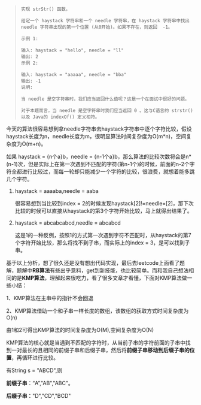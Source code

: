 > ```
> 实现 strStr() 函数。
> 
> 给定一个 haystack 字符串和一个 needle 字符串，在 haystack 字符串中找出 needle 字符串出现的第一个位置 (从0开始)。如果不存在，则返回  -1。
> 
> 示例 1:
> 
> 输入: haystack = "hello", needle = "ll"
> 输出: 2
> 示例 2:
> 
> 输入: haystack = "aaaaa", needle = "bba"
> 输出: -1
> 说明:
> 
> 当 needle 是空字符串时，我们应当返回什么值呢？这是一个在面试中很好的问题。
> 
> 对于本题而言，当 needle 是空字符串时我们应当返回 0 。这与C语言的 strstr() 以及 Java的 indexOf() 定义相符。
> ```

今天的算法很容易想到拿needle字符串去haystack字符串中逐个字符比较，假设haystack长度为n，needle长度为m，很明显算法时间复杂度为O(m*n)，空间复杂度为O(m+n)。

如果 haystack = {n个a}b，needle = {n-1个a}b，那么算法的比较次数将会是n*(n-1)次，但是实际上在第一次遇到不匹配的字符(第n-1个)的时候，前面的n-2个字符全都进行比较过，而每一轮却只能减少一个字符的比较，很浪费，就想着能多跳几个字符。  

1. haystack = aaaaba,needle = aaba

   很容易想到当比较到index = 2的时候发现haystack[2]!=needle=[2]，那下次比较的时候可以直接从haystack的第3个字符开始比较，马上就得出结果了。

2. haystack = abcabcabcd,needle = abcabcd

   这是1的一种反例，按照1的方式第一次遇到字符不匹配时，从haystack的第7个字符开始比较，那么将找不到子串，而实际上的index = 3，是可以找到子串。

基于以上分析，想了很久还是没有想出代码实现，最后去leetcode上面看了题解，题解中**RB算法**有些出乎意料，get到新技能，也比较简单。而和我自己想法相同的是**KMP算法**，理解起来很吃力，看了很多文章才看懂，下面对KMP算法做一些小结：

1、KMP算法在主串中的指针不会回退

2、KMP算法借助一个和子串一样长度的数组，该数组的获取方式时间复杂度为O(n)  

由1和2可得出KMP算法的时间复杂度为O(M),空间复杂度为O(N)

KMP算法的核心就是当遇到不匹配的字符时，从当前子串的字符前面的子串中找到一对最长的且相同的前缀子串和后缀子串，然后将**前缀子串移动到后缀子串的位置**，再循环进行比较。

有String s = "ABCD",则

**前缀子串**：“A”,"AB","ABC"。  

**后缀子串**："D","CD","BCD"



